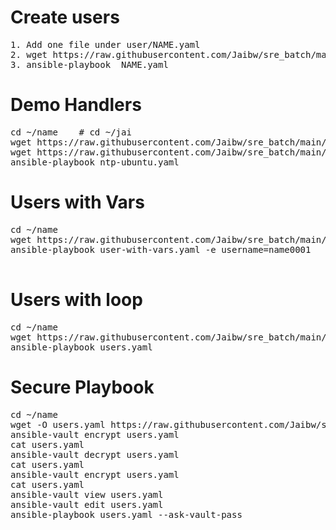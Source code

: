 # Create users 
<pre>
1. Add one file under user/NAME.yaml
2. wget https://raw.githubusercontent.com/Jaibw/sre_batch/main/user/NAME.yaml
3. ansible-playbook  NAME.yaml
</pre>

# Demo Handlers  
<pre>
cd ~/name    # cd ~/jai
wget https://raw.githubusercontent.com/Jaibw/sre_batch/main/demo/ntp.conf
wget https://raw.githubusercontent.com/Jaibw/sre_batch/main/demo/ntp-ubuntu.yaml
ansible-playbook ntp-ubuntu.yaml
</pre>

# Users with Vars  
<pre>
cd ~/name
wget https://raw.githubusercontent.com/Jaibw/sre_batch/main/user-with-vars.yaml
ansible-playbook user-with-vars.yaml -e username=name0001

</pre>

# Users with loop   
<pre>
cd ~/name
wget https://raw.githubusercontent.com/Jaibw/sre_batch/main/loop/users.yaml
ansible-playbook users.yaml
</pre>

# Secure Playbook   
<pre>
cd ~/name
wget -O users.yaml https://raw.githubusercontent.com/Jaibw/sre_batch/main/loop/users.yaml
ansible-vault encrypt users.yaml
cat users.yaml
ansible-vault decrypt users.yaml
cat users.yaml
ansible-vault encrypt users.yaml
cat users.yaml
ansible-vault view users.yaml
ansible-vault edit users.yaml                               # for exit press ESC and then :q press enter 
ansible-playbook users.yaml --ask-vault-pass
</pre>
